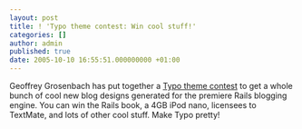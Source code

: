 ```yaml
---
layout: post
title: ! 'Typo theme contest: Win cool stuff!'
categories: []
author: admin
published: true
date: 2005-10-10 16:55:51.000000000 +01:00
---
```

<p>Geoffrey Grosenbach has put together a <a href="http://typogarden.com/">Typo theme contest</a> to get a whole bunch of cool new blog designs generated for the premiere Rails blogging engine. You can win the Rails book, a 4GB iPod nano, licensees to TextMate, and lots of other cool stuff. Make Typo pretty!</p>
